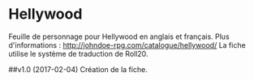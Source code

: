 # Hellywood

Feuille de personnage pour Hellywood en anglais et français.
Plus d'informations : http://johndoe-rpg.com/catalogue/hellywood/
La fiche utilise le système de traduction de Roll20.

##v1.0 (2017-02-04)
Création de la fiche.
